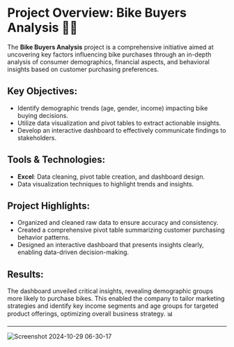 # Project Overview: Bike Buyers Analysis 🚴‍♂️

The **Bike Buyers Analysis** project is a comprehensive initiative aimed at uncovering key factors influencing bike purchases through an in-depth analysis of consumer demographics, financial aspects, and behavioral insights based on customer purchasing preferences.

## Key Objectives:
- Identify demographic trends (age, gender, income) impacting bike buying decisions.
- Utilize data visualization and pivot tables to extract actionable insights.
- Develop an interactive dashboard to effectively communicate findings to stakeholders.

## Tools & Technologies:
- **Excel**: Data cleaning, pivot table creation, and dashboard design.
- Data visualization techniques to highlight trends and insights.

## Project Highlights:
- Organized and cleaned raw data to ensure accuracy and consistency.
- Created a comprehensive pivot table summarizing customer purchasing behavior patterns.
- Designed an interactive dashboard that presents insights clearly, enabling data-driven decision-making.

## Results:
The dashboard unveiled critical insights, revealing demographic groups more likely to purchase bikes. This enabled the company to tailor marketing strategies and identify key income segments and age groups for targeted product offerings, optimizing overall business strategy. 📊

---
![Screenshot 2024-10-29 06-30-17](https://github.com/user-attachments/assets/751c52be-c10e-44e1-aa22-805c41095a7d)



